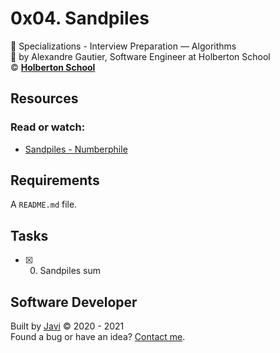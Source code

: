 # 0x04. Sandpiles
:open_file_folder: Specializations - Interview Preparation ― Algorithms  
:bust_in_silhouette: by Alexandre Gautier, Software Engineer at Holberton School  
:copyright: **[Holberton School](https://www.holbertonschool.com/)**

## Resources
### Read or watch:
* [Sandpiles - Numberphile](https://www.youtube.com/watch?v=1MtEUErz7Gg)

## Requirements
A ```README.md``` file.

## Tasks
* [x] 0. Sandpiles sum

## Software Developer
Built by [Javi](https://github.com/javi0b01) :copyright: 2020 - 2021  
Found a bug or have an idea? [Contact me](https://www.linkedin.com/in/javi0b01/).
